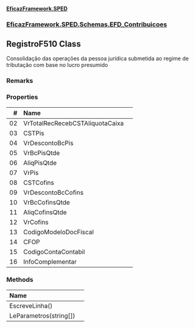 #### [EficazFramework.SPED](EficazFrameworkSPED.md 'EficazFramework SPED')
### [EficazFramework.SPED.Schemas.EFD_Contribuicoes](EficazFramework.SPED.Schemas.EFD_Contribuicoes.md 'EficazFramework.SPED.Schemas.EFD_Contribuicoes')

## RegistroF510 Class

Consolidação das operações da pessoa jurídica submetida ao regime de tributação com base no lucro presumido

### Remarks
### Properties

| # | Name | |
| ---: | :--- | :--- |
| 02 | VrTotalRecRecebCSTAliquotaCaixa |  |
| 03 | CSTPis |  |
| 04 | VrDescontoBcPis |  |
| 05 | VrBcPisQtde |  |
| 06 | AliqPisQtde |  |
| 07 | VrPis |  |
| 08 | CSTCofins |  |
| 09 | VrDescontoBcCofins |  |
| 10 | VrBcCofinsQtde |  |
| 11 | AliqCofinsQtde |  |
| 12 | VrCofins |  |
| 13 | CodigoModeloDocFiscal |  |
| 14 | CFOP |  |
| 15 | CodigoContaContabil |  |
| 16 | InfoComplementar |  |
### Methods

| Name | |
| :--- | :--- |
| EscreveLinha() |  |
| LeParametros(string[]) |  |
